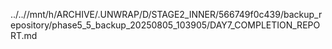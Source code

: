../..//mnt/h/ARCHIVE/.UNWRAP/D/STAGE2_INNER/566749f0c439/backup_repository/phase5_5_backup_20250805_103905/DAY7_COMPLETION_REPORT.md